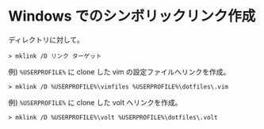 # Windows でのシンボリックリンク作成

ディレクトリに対して。

```
> mklink /D リンク ターゲット
```

例) `%USERPROFILE%` に clone した vim の設定ファイルへリンクを作成。
```
> mklink /D %USERPROFILE%\vimfiles %USERPROFILE%\dotfiles\.vim
```

例) `%USERPROFILE%` に clone した volt へリンクを作成。
```
> mklink /D %USERPROFILE%\volt %USERPROFILE%\dotfiles\.volt
```
